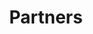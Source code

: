 ---
title: Partners
menu: Partners
mainPartnersTitle: Main Partner
mainPartnersSubtitle: Sensorium is supported by the Public Fund for the Arts
mainPartners:
    -
        name: FPU
        url: http://www.fpu.sk/
        logo: logo-fpu.jpg
partnersTitle: Partners
partners:
    -
        name: Multiplace
        url: https://multiplace.sk
        logo: logo-multiplace.svg
    -
        name: Slovak Design Center
        url: http://www.sdc.sk/
        logo: logo-sdc.jpg
    -
        name: Goethe Institut
        url: https://www.goethe.de/ins/sk/sk/index.html
        logo: logo-goethe-institut.png
---